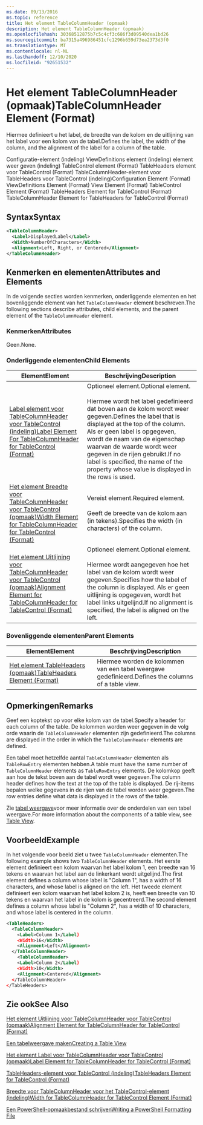 ```yaml
---
ms.date: 09/13/2016
ms.topic: reference
title: Het element TableColumnHeader (opmaak)
description: Het element TableColumnHeader (opmaak)
ms.openlocfilehash: 30368512875b7c5c4cf3c686f3d09540dea1bd26
ms.sourcegitcommit: ba7315a496986451cfc1296b659d73ea2373d3f0
ms.translationtype: MT
ms.contentlocale: nl-NL
ms.lasthandoff: 12/10/2020
ms.locfileid: "92651532"
---
```

# <a name="tablecolumnheader-element-format"></a><span data-ttu-id="b0b57-103">Het element TableColumnHeader (opmaak)</span><span class="sxs-lookup"><span data-stu-id="b0b57-103">TableColumnHeader Element (Format)</span></span>

<span data-ttu-id="b0b57-104">Hiermee definieert u het label, de breedte van de kolom en de uitlijning van het label voor een kolom van de tabel.</span><span class="sxs-lookup"><span data-stu-id="b0b57-104">Defines the label, the width of the column, and the alignment of the label for a column of the table.</span></span>

<span data-ttu-id="b0b57-105">Configuratie-element (indeling) ViewDefinitions element (indeling) element weer geven (indeling) TableControl element (Format) TableHeaders element voor TableControl (Format) TableColumnHeader-element voor TableHeaders voor TableControl (indeling)</span><span class="sxs-lookup"><span data-stu-id="b0b57-105">Configuration Element (Format) ViewDefinitions Element (Format) View Element (Format) TableControl Element (Format) TableHeaders Element for TableControl (Format) TableColumnHeader Element for TableHeaders for TableControl (Format)</span></span>

## <a name="syntax"></a><span data-ttu-id="b0b57-106">Syntax</span><span class="sxs-lookup"><span data-stu-id="b0b57-106">Syntax</span></span>

```xml
<TableColumnHeader>
  <Label>DisplayedLabel</Label>
  <Width>NumberOfCharacters</Width>
  <Alignment>Left, Right, or Centered</Alignment>
</TableColumnHeader>
```

## <a name="attributes-and-elements"></a><span data-ttu-id="b0b57-107">Kenmerken en elementen</span><span class="sxs-lookup"><span data-stu-id="b0b57-107">Attributes and Elements</span></span>

<span data-ttu-id="b0b57-108">In de volgende secties worden kenmerken, onderliggende elementen en het bovenliggende element van het `TableColumnHeader` element beschreven.</span><span class="sxs-lookup"><span data-stu-id="b0b57-108">The following sections describe attributes, child elements, and the parent element of the `TableColumnHeader` element.</span></span>

### <a name="attributes"></a><span data-ttu-id="b0b57-109">Kenmerken</span><span class="sxs-lookup"><span data-stu-id="b0b57-109">Attributes</span></span>

<span data-ttu-id="b0b57-110">Geen.</span><span class="sxs-lookup"><span data-stu-id="b0b57-110">None.</span></span>

### <a name="child-elements"></a><span data-ttu-id="b0b57-111">Onderliggende elementen</span><span class="sxs-lookup"><span data-stu-id="b0b57-111">Child Elements</span></span>

|<span data-ttu-id="b0b57-112">Element</span><span class="sxs-lookup"><span data-stu-id="b0b57-112">Element</span></span>|<span data-ttu-id="b0b57-113">Beschrijving</span><span class="sxs-lookup"><span data-stu-id="b0b57-113">Description</span></span>|
|-------------|-----------------|
|[<span data-ttu-id="b0b57-114">Label element voor TableColumnHeader voor TableControl (indeling)</span><span class="sxs-lookup"><span data-stu-id="b0b57-114">Label Element For TableColumnHeader for TableControl (Format)</span></span>](./label-element-for-tablecolumnheader-for-tablecontrol-format.md)|<span data-ttu-id="b0b57-115">Optioneel element.</span><span class="sxs-lookup"><span data-stu-id="b0b57-115">Optional element.</span></span><br /><br /> <span data-ttu-id="b0b57-116">Hiermee wordt het label gedefinieerd dat boven aan de kolom wordt weer gegeven.</span><span class="sxs-lookup"><span data-stu-id="b0b57-116">Defines the label that is displayed at the top of the column.</span></span> <span data-ttu-id="b0b57-117">Als er geen label is opgegeven, wordt de naam van de eigenschap waarvan de waarde wordt weer gegeven in de rijen gebruikt.</span><span class="sxs-lookup"><span data-stu-id="b0b57-117">If no label is specified, the name of the property whose value is displayed in the rows is used.</span></span>|
|[<span data-ttu-id="b0b57-118">Het element Breedte voor TableColumnHeader voor TableControl (opmaak)</span><span class="sxs-lookup"><span data-stu-id="b0b57-118">Width Element for TableColumnHeader for TableControl (Format)</span></span>](./width-element-for-tablecolumnheader-for-tablecontrol-format.md)|<span data-ttu-id="b0b57-119">Vereist element.</span><span class="sxs-lookup"><span data-stu-id="b0b57-119">Required element.</span></span><br /><br /> <span data-ttu-id="b0b57-120">Geeft de breedte van de kolom aan (in tekens).</span><span class="sxs-lookup"><span data-stu-id="b0b57-120">Specifies the width (in characters) of the column.</span></span>|
|[<span data-ttu-id="b0b57-121">Het element Uitlijning voor TableColumnHeader voor TableControl (opmaak)</span><span class="sxs-lookup"><span data-stu-id="b0b57-121">Alignment Element for TableColumnHeader for TableControl (Format)</span></span>](./alignment-element-for-tablecolumnheader-for-tablecontrol-format.md)|<span data-ttu-id="b0b57-122">Optioneel element.</span><span class="sxs-lookup"><span data-stu-id="b0b57-122">Optional element.</span></span><br /><br /> <span data-ttu-id="b0b57-123">Hiermee wordt aangegeven hoe het label van de kolom wordt weer gegeven.</span><span class="sxs-lookup"><span data-stu-id="b0b57-123">Specifies how the label of the column is displayed.</span></span> <span data-ttu-id="b0b57-124">Als er geen uitlijning is opgegeven, wordt het label links uitgelijnd.</span><span class="sxs-lookup"><span data-stu-id="b0b57-124">If no alignment is specified, the label is aligned on the left.</span></span>|

### <a name="parent-elements"></a><span data-ttu-id="b0b57-125">Bovenliggende elementen</span><span class="sxs-lookup"><span data-stu-id="b0b57-125">Parent Elements</span></span>

|<span data-ttu-id="b0b57-126">Element</span><span class="sxs-lookup"><span data-stu-id="b0b57-126">Element</span></span>|<span data-ttu-id="b0b57-127">Beschrijving</span><span class="sxs-lookup"><span data-stu-id="b0b57-127">Description</span></span>|
|-------------|-----------------|
|[<span data-ttu-id="b0b57-128">Het element TableHeaders (opmaak)</span><span class="sxs-lookup"><span data-stu-id="b0b57-128">TableHeaders Element (Format)</span></span>](./tableheaders-element-format.md)|<span data-ttu-id="b0b57-129">Hiermee worden de kolommen van een tabel weergave gedefinieerd.</span><span class="sxs-lookup"><span data-stu-id="b0b57-129">Defines the columns of a table view.</span></span>|

## <a name="remarks"></a><span data-ttu-id="b0b57-130">Opmerkingen</span><span class="sxs-lookup"><span data-stu-id="b0b57-130">Remarks</span></span>

<span data-ttu-id="b0b57-131">Geef een koptekst op voor elke kolom van de tabel.</span><span class="sxs-lookup"><span data-stu-id="b0b57-131">Specify a header for each column of the table.</span></span> <span data-ttu-id="b0b57-132">De kolommen worden weer gegeven in de volg orde waarin de `TableColumnHeader` elementen zijn gedefinieerd.</span><span class="sxs-lookup"><span data-stu-id="b0b57-132">The columns are displayed in the order in which the `TableColumnHeader` elements are defined.</span></span>

<span data-ttu-id="b0b57-133">Een tabel moet hetzelfde aantal `TableColumnHeader` elementen als `TableRowEntry` elementen hebben.</span><span class="sxs-lookup"><span data-stu-id="b0b57-133">A table must have the same number of `TableColumnHeader` elements as `TableRowEntry` elements.</span></span> <span data-ttu-id="b0b57-134">De kolomkop geeft aan hoe de tekst boven aan de tabel wordt weer gegeven.</span><span class="sxs-lookup"><span data-stu-id="b0b57-134">The column header defines how the text at the top of the table is displayed.</span></span> <span data-ttu-id="b0b57-135">De rij-items bepalen welke gegevens in de rijen van de tabel worden weer gegeven.</span><span class="sxs-lookup"><span data-stu-id="b0b57-135">The row entries define what data is displayed in the rows of the table.</span></span>

<span data-ttu-id="b0b57-136">Zie [tabel weergave](./creating-a-table-view.md)voor meer informatie over de onderdelen van een tabel weergave.</span><span class="sxs-lookup"><span data-stu-id="b0b57-136">For more information about the components of a table view, see [Table View](./creating-a-table-view.md).</span></span>

## <a name="example"></a><span data-ttu-id="b0b57-137">Voorbeeld</span><span class="sxs-lookup"><span data-stu-id="b0b57-137">Example</span></span>

<span data-ttu-id="b0b57-138">In het volgende voor beeld ziet u twee `TableColumnHeader` elementen.</span><span class="sxs-lookup"><span data-stu-id="b0b57-138">The following example shows two `TableColumnHeader` elements.</span></span> <span data-ttu-id="b0b57-139">Het eerste element definieert een kolom waarvan het label kolom 1, een breedte van 16 tekens en waarvan het label aan de linkerkant wordt uitgelijnd.</span><span class="sxs-lookup"><span data-stu-id="b0b57-139">The first element defines a column whose label is "Column 1", has a width of 16 characters, and whose label is aligned on the left.</span></span> <span data-ttu-id="b0b57-140">Het tweede element definieert een kolom waarvan het label kolom 2 is, heeft een breedte van 10 tekens en waarvan het label in de kolom is gecentreerd.</span><span class="sxs-lookup"><span data-stu-id="b0b57-140">The second element defines a column whose label is "Column 2", has a width of 10 characters, and whose label is centered in the column.</span></span>

```xml
<TableHeaders>
  <TableColumnHeader>
    <Label>Column 1</Label)
    <Width>16</Width>
    <Alignment>Left</Alignment>
  </TableColumnHeader>
    <TableColumnHeader>
    <Label>Column 2</Label)
    <Width>10</Width>
    <Alignment>Centered</Alignment>
  </TableColumnHeader>
</TableHeaders>
```

## <a name="see-also"></a><span data-ttu-id="b0b57-141">Zie ook</span><span class="sxs-lookup"><span data-stu-id="b0b57-141">See Also</span></span>

[<span data-ttu-id="b0b57-142">Het element Uitlijning voor TableColumnHeader voor TableControl (opmaak)</span><span class="sxs-lookup"><span data-stu-id="b0b57-142">Alignment Element for TableColumnHeader for TableControl (Format)</span></span>](./alignment-element-for-tablecolumnheader-for-tablecontrol-format.md)

[<span data-ttu-id="b0b57-143">Een tabelweergave maken</span><span class="sxs-lookup"><span data-stu-id="b0b57-143">Creating a Table View</span></span>](./creating-a-table-view.md)

[<span data-ttu-id="b0b57-144">Het element Label voor TableColumnHeader voor TableControl (opmaak)</span><span class="sxs-lookup"><span data-stu-id="b0b57-144">Label Element for TableColumnHeader for TableControl (Format)</span></span>](./label-element-for-tablecolumnheader-for-tablecontrol-format.md)

[<span data-ttu-id="b0b57-145">TableHeaders-element voor TableControl (indeling)</span><span class="sxs-lookup"><span data-stu-id="b0b57-145">TableHeaders Element for TableControl (Format)</span></span>](./tableheaders-element-format.md)

[<span data-ttu-id="b0b57-146">Breedte voor TableColumnHeader voor het TableControl-element (indeling)</span><span class="sxs-lookup"><span data-stu-id="b0b57-146">Width for TableColumnHeader for TableControl Element (Format)</span></span>](./width-element-for-tablecolumnheader-for-tablecontrol-format.md)

[<span data-ttu-id="b0b57-147">Een PowerShell-opmaakbestand schrijven</span><span class="sxs-lookup"><span data-stu-id="b0b57-147">Writing a PowerShell Formatting File</span></span>](./writing-a-powershell-formatting-file.md)
